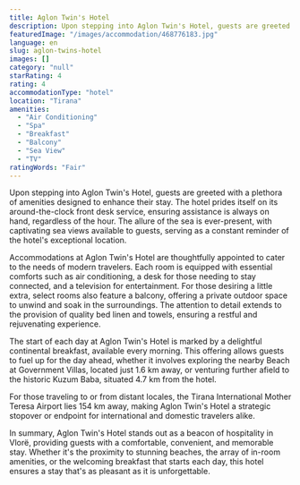 ```yaml
---
title: Aglon Twin's Hotel
description: Upon stepping into Aglon Twin's Hotel, guests are greeted with a plethora of amenities designed to enhance their stay. The hotel prides itself on its around-the
featuredImage: "/images/accommodation/468776183.jpg"
language: en
slug: aglon-twins-hotel
images: []
category: "null"
starRating: 4
rating: 4
accommodationType: "hotel"
location: "Tirana"
amenities:
  - "Air Conditioning"
  - "Spa"
  - "Breakfast"
  - "Balcony"
  - "Sea View"
  - "TV"
ratingWords: "Fair"
---
```


Upon stepping into Aglon Twin's Hotel, guests are greeted with a plethora of amenities designed to enhance their stay. The hotel prides itself on its around-the-clock front desk service, ensuring assistance is always on hand, regardless of the hour. The allure of the sea is ever-present, with captivating sea views available to guests, serving as a constant reminder of the hotel's exceptional location.

Accommodations at Aglon Twin's Hotel are thoughtfully appointed to cater to the needs of modern travelers. Each room is equipped with essential comforts such as air conditioning, a desk for those needing to stay connected, and a television for entertainment. For those desiring a little extra, select rooms also feature a balcony, offering a private outdoor space to unwind and soak in the surroundings. The attention to detail extends to the provision of quality bed linen and towels, ensuring a restful and rejuvenating experience.

The start of each day at Aglon Twin's Hotel is marked by a delightful continental breakfast, available every morning. This offering allows guests to fuel up for the day ahead, whether it involves exploring the nearby Beach at Government Villas, located just 1.6 km away, or venturing further afield to the historic Kuzum Baba, situated 4.7 km from the hotel.

For those traveling to or from distant locales, the Tirana International Mother Teresa Airport lies 154 km away, making Aglon Twin's Hotel a strategic stopover or endpoint for international and domestic travelers alike.

In summary, Aglon Twin's Hotel stands out as a beacon of hospitality in Vlorë, providing guests with a comfortable, convenient, and memorable stay. Whether it's the proximity to stunning beaches, the array of in-room amenities, or the welcoming breakfast that starts each day, this hotel ensures a stay that's as pleasant as it is unforgettable.

